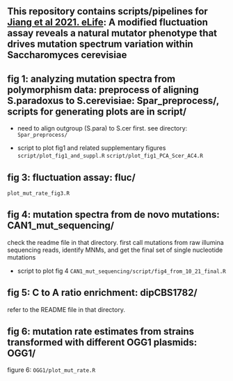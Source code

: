 ## This repository contains scripts/pipelines for [Jiang et al 2021. eLife](https://elifesciences.org/articles/68285): A modified fluctuation assay reveals a natural mutator phenotype that drives mutation spectrum variation within Saccharomyces cerevisiae

## fig 1: analyzing mutation spectra from polymorphism data: preprocess of aligning S.paradoxus to S.cerevisiae: Spar_preprocess/, scripts for generating plots are in script/

- need to align outgroup (S.para) to S.cer first.
see directory: `Spar_preprocess/`


- script to plot fig1 and related supplementary figures
`script/plot_fig1_and_suppl.R`
`script/plot_fig1_PCA_Scer_AC4.R`

## fig 3: fluctuation assay: fluc/
`plot_mut_rate_fig3.R`

## fig 4: mutation spectra from de novo mutations: CAN1_mut_sequencing/ 

check the readme file in that directory. first call mutations from raw illumina sequencing reads, identify MNMs, and get the final set of single nucleotide mutations

- script to plot fig 4
`CAN1_mut_sequencing/script/fig4_from_10_21_final.R`

## fig 5: C to A ratio enrichment: dipCBS1782/

refer to the README file in that directory. 

## fig 6: mutation rate estimates from strains transformed with different OGG1 plasmids: OGG1/

figure 6:
`OGG1/plot_mut_rate.R`
